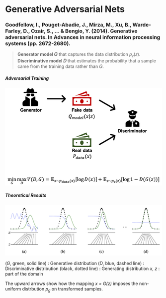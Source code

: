 # Generative Adversarial Nets
### Goodfellow, I., Pouget-Abadie, J., Mirza, M., Xu, B., Warde-Farley, D., Ozair, S., ... & Bengio, Y. (2014). Generative adversarial nets. In Advances in neural information processing systems (pp. 2672-2680).

> __Generator model 𝐺__ that captures the data distribution 𝑝<sub>𝑧</sub>(𝑧).</br> __Discriminative model 𝐷__ that estimates the probability that a sample came from the training data rather than 𝐺.

##### Adversarial Training

![adversarial_net](https://github.com/Oh-Yoojin/Research-Paper-Review/blob/master/GAN/img/dversarial_Training.png)

##### Theoretical Results

![distribution](https://github.com/Oh-Yoojin/Research-Paper-Review/blob/master/GAN/img/distribution.png)

(_G_, green, solid line) : Generative distribution
(_D_, blue, dashed line) : Discriminative distribution
(black, dotted line) : Generating distribution
_x_, _z_ : part of the domain

The upward arrows show how the mapping _x = G(z)_ imposes the non-uniform distrbution _p<sub>g</sub>_ on transformed samples.

